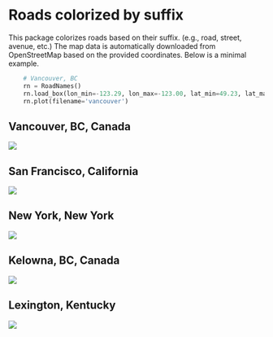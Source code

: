 # Roads colorized by suffix
This package colorizes roads based on their suffix. (e.g., road, street, avenue, etc.) The map data is automatically downloaded from OpenStreetMap based on the provided coordinates. Below is a minimal example.
```python
    # Vancouver, BC
    rn = RoadNames()
    rn.load_box(lon_min=-123.29, lon_max=-123.00, lat_min=49.23, lat_max=49.37)
    rn.plot(filename='vancouver')
```

## Vancouver, BC, Canada
![](png/vancouver.png)

## San Francisco, California
![](png/sanfrancisco.png)

## New York, New York
![](png/newyork.png)

## Kelowna, BC, Canada
![](png/kelowna.png)

## Lexington, Kentucky
![](png/lexington.png)